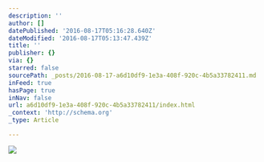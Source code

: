 ```yaml
---
description: ''
author: []
datePublished: '2016-08-17T05:16:28.640Z'
dateModified: '2016-08-17T05:13:47.439Z'
title: ''
publisher: {}
via: {}
starred: false
sourcePath: _posts/2016-08-17-a6d10df9-1e3a-408f-920c-4b5a33782411.md
inFeed: true
hasPage: true
inNav: false
url: a6d10df9-1e3a-408f-920c-4b5a33782411/index.html
_context: 'http://schema.org'
_type: Article

---
```

![](https://the-grid-user-content.s3-us-west-2.amazonaws.com/ad9dae28-34ec-4d52-8813-8566f54f8d6b.png)